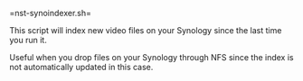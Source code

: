 =nst-synoindexer.sh=

This script will index new video files on your Synology since the last time you run it.

Useful when you drop files on your Synology through NFS since the index is not automatically updated in this case.

